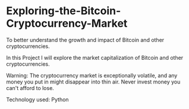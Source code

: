 # Exploring-the-Bitcoin-Cryptocurrency-Market

To better understand the growth and impact of Bitcoin and other cryptocurrencies. 

In this Project I will explore the market capitalization of Bitcoin and other cryptocurrencies.

Warning: The cryptocurrency market is exceptionally volatile, and any money you put in might disappear into thin air. Never invest money you can't afford to lose.

Technology used: Python

